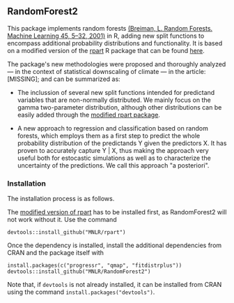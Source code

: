 ## RandomForest2

This package implements random forests [(Breiman, L. Random Forests. Machine Learning 45, 5–32, 2001)](https://doi.org/10.1023/A:1010933404324) in R, adding new split functions to encompass additional probability distributions and functionality. It is based on a modified version of the [rpart](https://cran.r-project.org/web/packages/rpart/index.html) R package that can be found [here](https://github.com/MNLR/rpart).

The package's new methodologies were proposed and thoroughly analyzed — in the context of statistical downscaling of climate — in the article: [MISSING]; and can be summarized as:

* The inclussion of several new split functions intended for predictand variables that are non-normally distributed. We mainly focus on the gamma two-parameter distribution, although other distributions can be easily added through the [modified rpart package](https://github.com/MNLR/rpart).

* A new approach to regression and classification based on random forests, which employs them as a first step to predict the whole probability distribution of the predictands Y given the predictors X. It has proven to accurately capture Y | X, thus making the approach very useful both for estocastic simulations as well as to characterize the uncertainty of the predictions. We call this approach "a posteriori".


### Installation
The installation process is as follows.

The [modified version of rpart](https://github.com/MNLR/rpart) has to be installed first, as RandomForest2 will not work without it. Use the command 

```
devtools::install_github("MNLR/rpart")
```
Once the dependency is installed, install the additional dependencies from CRAN and the package itself with

```
install.packages(c("progressr", "qmap", "fitdistrplus"))
devtools::install_github("MNLR/RandomForest2")
```

Note that, if `devtools` is not already installed, it can be installed from CRAN using the command `install.packages("devtools")`. 
